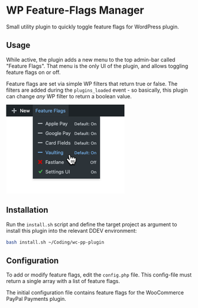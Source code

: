 # WP Feature-Flags Manager

Small utility plugin to quickly toggle feature flags for WordPress plugin.


## Usage

While active, the plugin adds a new menu to the top admin-bar called "Feature Flags". That menu is the only UI of the plugin, and allows toggling feature flags on or off.

Feature flags are set via simple WP filters that return true or false. The filters are added during the `plugins_loaded` event - so basically, this plugin can change _any_ WP filter to return a boolean value.

![](screenshot.png)


## Installation

Run the `install.sh` script and define the target project as argument to install
this plugin into the relevant DDEV environment:

```sh
bash install.sh ~/Coding/wc-pp-plugin
```


## Configuration

To add or modify feature flags, edit the `config.php` file. This config-file must return a single array with a list of feature flags.

The initial configuration file contains feature flags for the WooCommerce PayPal Payments plugin.